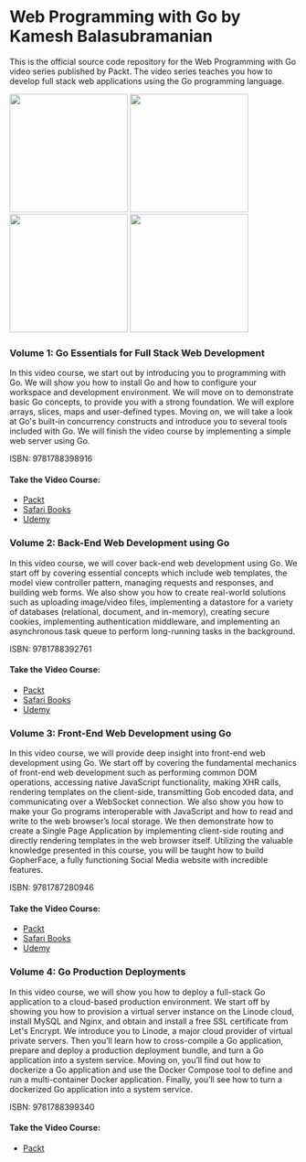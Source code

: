 # Web Programming with Go by Kamesh Balasubramanian

This is the official source code repository for the Web Programming with Go video series published by Packt. The video series teaches you how to develop full stack web applications using the Go programming language.

<a href="https://www.packtpub.com/web-development/go-essentials-full-stack-web-development-video"><img border="0" src="https://raw.githubusercontent.com/EngineerKamesh/gofullstack/master/assets/V1goessentials_thumb.png" width=207 /></a>
<a href="https://www.packtpub.com/web-development/back-end-web-development-using-go-video"><img border="0" src="https://raw.githubusercontent.com/EngineerKamesh/gofullstack/master/assets/V2backendgo_thumb.png" width=207 /></a>
<a href="https://www.packtpub.com/web-development/front-end-web-development-using-go-video"><img border="0" src="https://raw.githubusercontent.com/EngineerKamesh/gofullstack/master/assets/V3frontendgo_thumb.png" width=207 /></a>
<a href="https://www.packtpub.com/web-development/go-production-deployments-video"><img border="0" src="https://raw.githubusercontent.com/EngineerKamesh/gofullstack/master/assets/V4godeploy_thumb.png" width=207 /></a>

### Volume 1: Go Essentials for Full Stack Web Development

In this video course, we start out by introducing you to programming with Go. We will show you how to install Go and how to configure your workspace and development environment. We will move on to demonstrate basic Go concepts, to provide you with a strong foundation. We will explore arrays, slices, maps and user-defined types. Moving on, we will take a look at Go's built-in concurrency constructs and introduce you to several tools included with Go. We will finish the video course by implementing a simple web server using Go.

ISBN: 9781788398916

#### Take the Video Course:
* [Packt](https://www.packtpub.com/web-development/go-essentials-full-stack-web-development-video)
* [Safari Books](https://www.safaribooksonline.com/library/view/go-essentials-for/9781787280946/)
* [Udemy](https://www.udemy.com/go-essentials-for-full-stack-web-development/)

### Volume 2: Back-End Web Development using Go

In this video course, we will cover back-end web development using Go. We start off by covering essential concepts which include web templates, the model view controller pattern, managing requests and responses, and building web forms. We also show you how to create real-world solutions such as uploading image/video files, implementing a datastore for a variety of databases (relational, document, and in-memory), creating secure cookies, implementing authentication middleware, and implementing an asynchronous task queue to perform long-running tasks in the background.

ISBN: 9781788392761

#### Take the Video Course:
* [Packt](https://www.packtpub.com/web-development/back-end-web-development-using-go-video)
* [Safari Books](https://www.safaribooksonline.com/library/view/back-end-web-development/9781788392761/)
* [Udemy](https://www.udemy.com/back-end-web-development-using-go/)

### Volume 3: Front-End Web Development using Go

In this video course, we will provide deep insight into front-end web development using Go. We start off by covering the fundamental mechanics of front-end web development such as performing common DOM operations, accessing native JavaScript functionality, making XHR calls, rendering templates on the client-side, transmitting Gob encoded data, and communicating over a WebSocket connection. We also show you how to make your Go programs interoperable with JavaScript and how to read and write to the web browser’s local storage. We then demonstrate how to create a Single Page Application by implementing client-side routing and directly rendering templates in the web browser itself. Utilizing the valuable knowledge presented in this course, you will be taught how to build GopherFace, a fully functioning Social Media website with incredible features.

ISBN: 9781787280946

#### Take the Video Course:
* [Packt](https://www.packtpub.com/web-development/front-end-web-development-using-go-video)
* [Safari Books](https://www.safaribooksonline.com/library/view/front-end-web-development/9781788398916/)
* [Udemy](https://www.udemy.com/front-end-web-development-using-go/)


### Volume 4: Go Production Deployments

In this video course, we will show you how to deploy a full-stack Go application to a cloud-based production environment. 
We start off by showing you how to provision a virtual server instance on the Linode cloud, install MySQL and Nginx, and obtain and install a free SSL certificate from Let's Encrypt. We introduce you to Linode, a major cloud provider of virtual private servers. Then you’ll learn how to cross-compile a Go application, prepare and deploy a production deployment bundle, and turn a Go application into a system service. Moving on, you’ll find out how to dockerize a Go application and use the Docker Compose tool to define and run a multi-container Docker application. Finally, you’ll see how to turn a dockerized Go application into a system service.

ISBN: 9781788399340

#### Take the Video Course:
* [Packt](https://www.packtpub.com/web-development/go-production-deployments-video)
